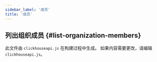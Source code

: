 ```yaml
---
sidebar_label: '成员'
title: '成员'
---
```


## 列出组织成员 {#list-organization-members}

此文件由 `clickhouseapi.js` 在构建过程中生成。 如果内容需要更改，请编辑 `clickhouseapi.js`。
